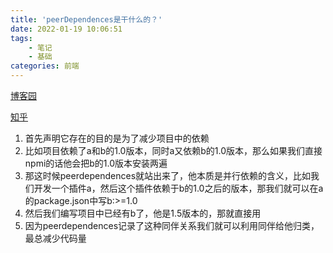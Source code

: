 ```yaml
---
title: 'peerDependences是干什么的？'
date: 2022-01-19 10:06:51
tags: 
    - 笔记
    - 基础
categories: 前端
---
```


[博客园](https://www.cnblogs.com/fitzlovecode/p/peerDependencies.html)

[知乎](https://zhuanlan.zhihu.com/p/460614360)

1. 首先声明它存在的目的是为了减少项目中的依赖
2. 比如项目依赖了a和b的1.0版本，同时a又依赖b的1.0版本，那么如果我们直接npmi的话他会把b的1.0版本安装两遍
3. 那这时候peerdependences就站出来了，他本质是并行依赖的含义，比如我们开发一个插件a，然后这个插件依赖于b的1.0之后的版本，那我们就可以在a的package.json中写b:>=1.0
4. 然后我们编写项目中已经有b了，他是1.5版本的，那就直接用
5. 因为peerdependences记录了这种同伴关系我们就可以利用同伴给他归类，最总减少代码量
